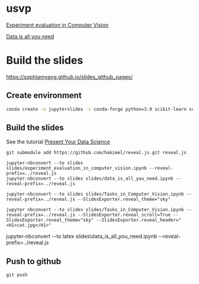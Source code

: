 

# usvp


[Experiment evaluation in Computer Vision](https://mjirik.github.io/usvp/slides/experiment_evaluation_in_computer_vision.slides.html)

[Data is all you need](https://mjirik.github.io/usvp/slides/data_is_all_you_need.slides.html)


# Build the slides

https://sophiamyang.github.io/slides_github_pages/


## Create environment

```bash
conda create -n jupyterslides -c conda-forge python=3.9 scikit-learn scikit-image jupyterlab jupyterlab_vim nbconvert=6.1 nodejs
```



## Build the slides

See the tutorial [Present Your Data Science](https://medium.com/learning-machine-learning/present-your-data-science-projects-with-jupyter-slides-75f20735eb0f)

```shell
git submodule add https://github.com/hakimel/reveal.js.git reveal.js
```

```shell
jupyter-nbconvert --to slides slides/experiment_evaluation_in_computer_vision.ipynb --reveal-prefix=../reveal.js 
jupyter-nbconvert --to slides slides/data_is_all_you_need.ipynb --reveal-prefix=../reveal.js 
```

```shell
jupyter-nbconvert --to slides slides/Tasks_in_Computer_Vision.ipynb --reveal-prefix=../reveal.js --SlidesExporter.reveal_theme="sky"
```


```shell
jupyter nbconvert --to slides slides/Tasks_in_Computer_Vision.ipynb --reveal-prefix=../reveal.js --SlidesExporter.reveal_scroll=True --SlidesExporter.reveal_theme="sky" --SlidesExporter.reveal_header="<H1>cat.jpg</H1>"
```

jupyter-nbconvert --to latex slides\data_is_all_you_need.ipynb --reveal-prefix=../reveal.js


## Push to github


```shell
git push
```

